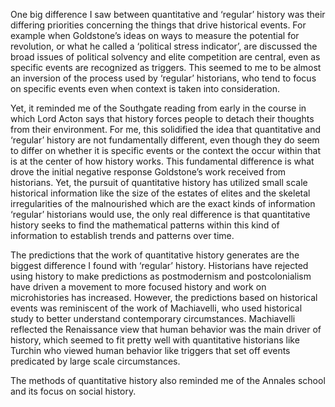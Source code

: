 One big difference I saw between quantitative and ‘regular’ history was their differing priorities concerning the things that drive historical events. For example when Goldstone’s ideas on ways to measure the potential for revolution, or what he called a ‘political stress indicator’, are discussed the broad issues of political solvency and elite competition are central, even as specific events are recognized as triggers. This seemed to me to be almost an inversion of the process used by ‘regular’ historians, who tend to focus on specific events even when context is taken into consideration. 

Yet, it reminded me of the Southgate reading from early in the course in which Lord Acton says that history forces people to detach their thoughts from their environment. For me, this solidified the idea that quantitative and ‘regular’ history are not fundamentally different, even though they do seem to differ on whether it is specific events or the context the occur within that is at the center of how history works. This fundamental difference is what drove the initial negative response Goldstone’s work received from historians. Yet, the pursuit of quantitative history has utilized small scale historical information like the size of the estates of elites and the skeletal irregularities of the malnourished which are the exact kinds of information ‘regular’ historians would use, the only real difference is that quantitative history seeks to find the mathematical patterns within this kind of information to establish trends and patterns over time. 

The predictions that the work of quantitative history generates are the biggest difference I found with ‘regular’ history. Historians have rejected using history to make predictions as postmodernism and postcolonialism have driven a movement to more focused history and work on microhistories has increased. However, the predictions based on historical events was reminiscent of the work of Machiavelli, who used historical study to better understand contemporary circumstances. Machiavelli reflected the Renaissance view that human behavior was the main driver of history, which seemed to fit pretty well with quantitative historians like Turchin who viewed human behavior like triggers that set off events predicated by large scale circumstances. 

The methods of quantitative history also reminded me of the Annales school and its focus on social history.
